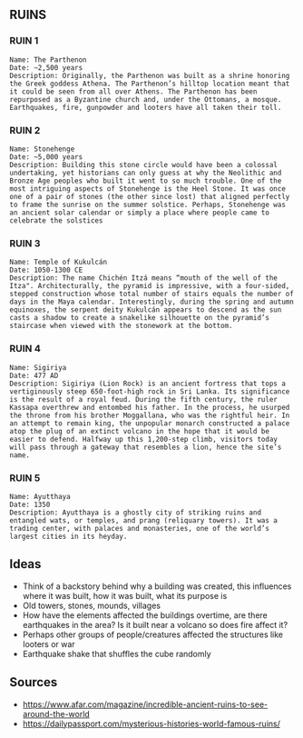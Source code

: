 ## RUINS
### RUIN 1
~~~
Name: The Parthenon
Date: ~2,500 years
Description: Originally, the Parthenon was built as a shrine honoring the Greek goddess Athena. The Parthenon’s hilltop location meant that it could be seen from all over Athens. The Parthenon has been repurposed as a Byzantine church and, under the Ottomans, a mosque. Earthquakes, fire, gunpowder and looters have all taken their toll.
~~~

### RUIN 2
~~~
Name: Stonehenge
Date: ~5,000 years
Description: Building this stone circle would have been a colossal undertaking, yet historians can only guess at why the Neolithic and Bronze Age peoples who built it went to so much trouble. One of the most intriguing aspects of Stonehenge is the Heel Stone. It was once one of a pair of stones (the other since lost) that aligned perfectly to frame the sunrise on the summer solstice. Perhaps, Stonehenge was an ancient solar calendar or simply a place where people came to celebrate the solstices
~~~

### RUIN 3
~~~
Name: Temple of Kukulcán
Date: 1050-1300 CE
Description: The name Chichén Itzá means “mouth of the well of the Itza". Architecturally, the pyramid is impressive, with a four-sided, stepped construction whose total number of stairs equals the number of days in the Maya calendar. Interestingly, during the spring and autumn equinoxes, the serpent deity Kukulcán appears to descend as the sun casts a shadow to create a snakelike silhouette on the pyramid’s staircase when viewed with the stonework at the bottom.
~~~

### RUIN 4
~~~
Name: Sigiriya 
Date: 477 AD
Description: Sigiriya (Lion Rock) is an ancient fortress that tops a vertiginously steep 650-foot-high rock in Sri Lanka. Its significance is the result of a royal feud. During the fifth century, the ruler Kassapa overthrew and entombed his father. In the process, he usurped the throne from his brother Moggallana, who was the rightful heir. In an attempt to remain king, the unpopular monarch constructed a palace atop the plug of an extinct volcano in the hope that it would be easier to defend. Halfway up this 1,200-step climb, visitors today will pass through a gateway that resembles a lion, hence the site’s name. 
~~~

### RUIN 5
~~~
Name: Ayutthaya
Date: 1350
Description: Ayutthaya is a ghostly city of striking ruins and entangled wats, or temples, and prang (reliquary towers). It was a trading center, with palaces and monasteries, one of the world’s largest cities in its heyday.
~~~

## Ideas
- Think of a backstory behind why a building was created, this influences where it was built, how it was built, what its purpose is
- Old towers, stones, mounds, villages
- How have the elements affected the buildings overtime, are there earthquakes in the area? Is it built near a volcano so does fire affect it?
- Perhaps other groups of people/creatures affected the structures like looters or war
- Earthquake shake that shuffles the cube randomly

## Sources
- https://www.afar.com/magazine/incredible-ancient-ruins-to-see-around-the-world 
- https://dailypassport.com/mysterious-histories-world-famous-ruins/
